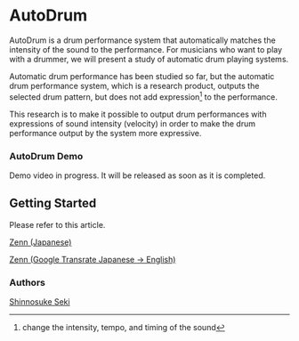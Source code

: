 # AutoDrum

AutoDrum is a drum performance system that automatically matches the intensity of the sound to the performance.
For musicians who want to play with a drummer, we will present a study of automatic drum playing systems.

Automatic drum performance has been studied so far, but the automatic drum performance system, which is a research product, outputs the selected drum pattern, but does not add expression[^1] to the performance.

[^1]:change the intensity, tempo, and timing of the sound

This research is to make it possible to output drum performances with expressions of sound intensity (velocity) in order to make the drum performance output by the system more expressive.

### AutoDrum Demo
Demo video in progress. It will be released as soon as it is completed.
<!-- TODO: Embed a video after it is created -->


## Getting Started
Please refer to this article.

[Zenn (Japanese)](https://zenn.dev/kthrlab_blog/articles/2995505b02c51c)

[Zenn (Google Transrate Japanese -> English)](https://zenn-dev.translate.goog/kthrlab_blog/articles/2995505b02c51c?_x_tr_sl=ja&_x_tr_tl=en&_x_tr_hl=en&_x_tr_pto=wapp&_x_tr_hist=true)

### Authors
[Shinnosuke Seki](https://sites.google.com/kthrlab.jp/seki/)
